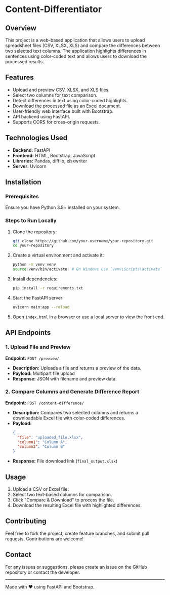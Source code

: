 # Content-Differentiator

## Overview
This project is a web-based application that allows users to upload spreadsheet files (CSV, XLSX, XLS) and compare the differences between two selected text columns. The application highlights differences in sentences using color-coded text and allows users to download the processed results.

## Features
- Upload and preview CSV, XLSX, and XLS files.
- Select two columns for text comparison.
- Detect differences in text using color-coded highlights.
- Download the processed file as an Excel document.
- User-friendly web interface built with Bootstrap.
- API backend using FastAPI.
- Supports CORS for cross-origin requests.

## Technologies Used
- **Backend:** FastAPI
- **Frontend:** HTML, Bootstrap, JavaScript
- **Libraries:** Pandas, difflib, xlsxwriter
- **Server:** Uvicorn

## Installation
### Prerequisites
Ensure you have Python 3.8+ installed on your system.

### Steps to Run Locally
1. Clone the repository:
   ```bash
   git clone https://github.com/your-username/your-repository.git
   cd your-repository
   ```
2. Create a virtual environment and activate it:
   ```bash
   python -m venv venv
   source venv/bin/activate  # On Windows use `venv\Scripts\activate`
   ```
3. Install dependencies:
   ```bash
   pip install -r requirements.txt
   ```
4. Start the FastAPI server:
   ```bash
   uvicorn main:app --reload
   ```
5. Open `index.html` in a browser or use a local server to view the front end.

## API Endpoints
### 1. Upload File and Preview
**Endpoint:** `POST /preview/`
- **Description:** Uploads a file and returns a preview of the data.
- **Payload:** Multipart file upload
- **Response:** JSON with filename and preview data.

### 2. Compare Columns and Generate Difference Report
**Endpoint:** `POST /content-difference/`
- **Description:** Compares two selected columns and returns a downloadable Excel file with color-coded differences.
- **Payload:**
  ```json
  {
    "file": "uploaded_file.xlsx",
    "column1": "Column A",
    "column2": "Column B"
  }
  ```
- **Response:** File download link (`final_output.xlsx`)

## Usage
1. Upload a CSV or Excel file.
2. Select two text-based columns for comparison.
3. Click "Compare & Download" to process the file.
4. Download the resulting Excel file with highlighted differences.

## Contributing
Feel free to fork the project, create feature branches, and submit pull requests. Contributions are welcome!

## Contact
For any issues or suggestions, please create an issue on the GitHub repository or contact the developer.

---
Made with ❤️ using FastAPI and Bootstrap.


